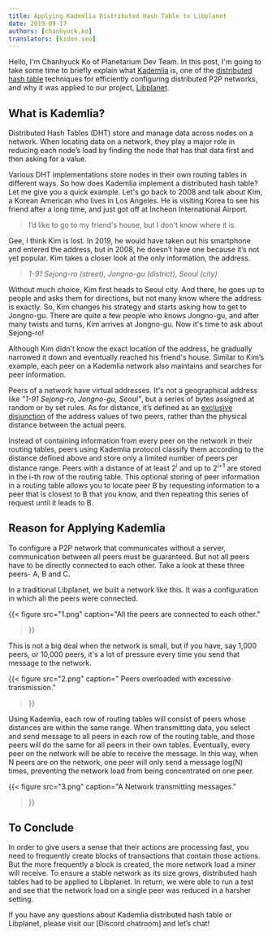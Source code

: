 ```yaml
---
title: Applying Kademlia Distributed Hash Table to Libplanet
date: 2019-09-17
authors: [chanhyuck.ko]
translators: [kidon.seo]
---
```


Hello, I'm Chanhyuck Ko of Planetarium Dev Team. In this post, I'm going to take some time to briefly explain what [Kademlia] is, one of the [distributed hash table] techniques for efficiently configuring distributed P2P networks, and why it was applied to our project, [Libplanet].

[distributed hash table]: https://en.wikipedia.org/wiki/Distributed_hash_table
[Kademlia]: https://en.wikipedia.org/wiki/Kademlia
[Libplanet]: https://libplanet.io/


What is Kademlia?
---------------------

Distributed Hash Tables (DHT) store and manage data across nodes on a network. When locating data on a network, they play a major role in reducing each node’s load by finding the node that has that data first and then asking for a value.

Various DHT implementations store nodes in their own routing tables in different ways. So how does Kademlia implement a distributed hash table? Let me give you a quick example. Let's go back to 2008 and talk about Kim, a Korean American who lives in Los Angeles. He is visiting Korea to see his friend after a long time, and just got off at Incheon International Airport.

> I’d like to go to my friend's house, but I don't know where it is.

Gee, I think Kim is lost. In 2019, he would have taken out his smartphone and entered the address, but in 2008, he doesn’t have one because it’s not yet popular. Kim takes a closer look at the only information, the address.

> *1-91 Sejong-ro (street), Jongno-gu (district), Seoul (city)*

Without much choice, Kim first heads to Seoul city. And there, he goes up to people and asks them for directions, but not many know where the address is exactly. So, Kim changes his strategy and starts asking how to get to Jongno-gu. There are quite a few people who knows Jongno-gu, and after many twists and turns, Kim arrives at Jongno-gu. Now it's time to ask about Sejong-ro!

Although Kim didn't know the exact location of the address, he gradually narrowed it down and eventually reached his friend's house. Similar to Kim’s example, each peer on a Kademlia network also maintains and searches for peer information.

Peers of a network have virtual addresses. It's not a geographical address like <i>"1-91 Sejong-ro, Jongno-gu, Seoul"</i>, but a series of bytes assigned at random or by set rules. As for distance, it’s defined as an [exclusive disjunction] of the address values of two peers, rather than the physical distance between the actual peers.

Instead of containing information from every peer on the network in their routing tables, peers using Kademlia protocol classify them according to the distance defined above and store only a limited number of peers per distance range. Peers with a distance of at least 2<sup>i</sup> and up to 2<sup>i+1</sup> are stored in the i-th row of the routing table. This optional storing of peer information in a routing table allows you to locate peer B by requesting information to a peer that is closest to B that you know, and then repeating this series of request until it leads to B.

[exclusive disjunction]: https://en.wikipedia.org/wiki/Exclusive_or#Computer_science


Reason for Applying Kademlia
----------------------------------

To configure a P2P network that communicates without a server, communication between all peers must be guaranteed. But not all peers have to be directly connected to each other. Take a look at these three peers- A, B and C.

In a traditional Libplanet, we built a network like this. It was a configuration in which all the peers were connected.

{{<
figure
  src="1.png"
  caption="All the peers are connected to each other."
>}}

This is not a big deal when the network is small, but if you have, say 1,000 peers, or 10,000 peers, it's a lot of pressure every time you send that message to the network. 

{{<
figure
  src="2.png"
  caption=" Peers overloaded with excessive transmission."
>}}

Using Kademlia, each row of routing tables will consist of peers whose distances are within the same range. When transmitting data, you select and send message to all peers in each row of the routing table, and those peers will do the same for all peers in their own tables. Eventually, every peer on the network will be able to receive the message. In this way, when N peers are on the network, one peer will only send a message log(N) times, preventing the network load from being concentrated on one peer.

{{<
figure
  src="3.png"
  caption="A Network transmitting messages."
>}}


To Conclude 
-------

In order to give users a sense that their actions are processing fast, you need to frequently create blocks of transactions that contain those actions. But the more frequently a block is created, the more network load a miner will receive. To ensure a stable network as its size grows, distributed hash tables had to be applied to Libplanet. In return, we were able to run a test and see that the network load on a single peer was reduced in a harsher setting.

If you have any questions about Kademlia distributed hash table or Libplanet, please visit our [Discord chatroom] and let’s chat!

[1]: https://discord.gg/ue9fgc3
